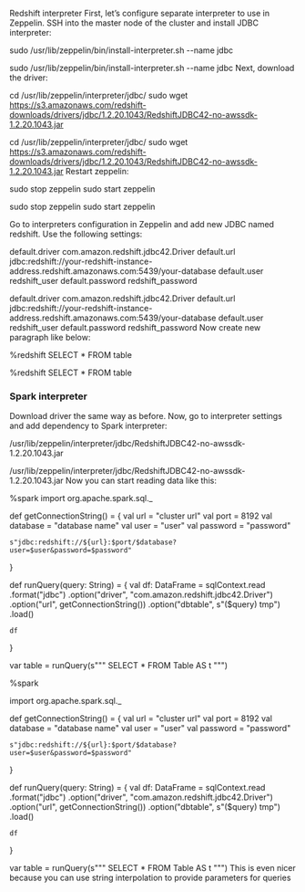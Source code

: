 Redshift interpreter
First, let’s configure separate interpreter to use in Zeppelin. SSH into the master node of the cluster and install JDBC interpreter:

sudo /usr/lib/zeppelin/bin/install-interpreter.sh --name jdbc

sudo /usr/lib/zeppelin/bin/install-interpreter.sh --name jdbc
Next, download the driver:

cd /usr/lib/zeppelin/interpreter/jdbc/
sudo wget https://s3.amazonaws.com/redshift-downloads/drivers/jdbc/1.2.20.1043/RedshiftJDBC42-no-awssdk-1.2.20.1043.jar

cd /usr/lib/zeppelin/interpreter/jdbc/
sudo wget https://s3.amazonaws.com/redshift-downloads/drivers/jdbc/1.2.20.1043/RedshiftJDBC42-no-awssdk-1.2.20.1043.jar
Restart zeppelin:

sudo stop zeppelin
sudo start zeppelin

sudo stop zeppelin
sudo start zeppelin

Go to interpreters configuration in Zeppelin and add new JDBC named redshift. Use the following settings:

default.driver	com.amazon.redshift.jdbc42.Driver
default.url	jdbc:redshift://your-redshift-instance-address.redshift.amazonaws.com:5439/your-database
default.user	redshift_user
default.password	redshift_password

default.driver	com.amazon.redshift.jdbc42.Driver
default.url	jdbc:redshift://your-redshift-instance-address.redshift.amazonaws.com:5439/your-database
default.user	redshift_user
default.password	redshift_password
Now create new paragraph like below:

%redshift
SELECT * FROM table

%redshift
SELECT * FROM table



### Spark interpreter
Download driver the same way as before. Now, go to interpreter settings and add dependency to Spark interpreter:

/usr/lib/zeppelin/interpreter/jdbc/RedshiftJDBC42-no-awssdk-1.2.20.1043.jar

/usr/lib/zeppelin/interpreter/jdbc/RedshiftJDBC42-no-awssdk-1.2.20.1043.jar
Now you can start reading data like this:

%spark
import org.apache.spark.sql._

def getConnectionString() = {
    val url = "cluster url"
    val port = 8192
    val database = "database name"
    val user = "user"
    val password = "password"
    
    s"jdbc:redshift://${url}:$port/$database?user=$user&password=$password"
}

def runQuery(query: String) = {
    val df: DataFrame = sqlContext.read
      .format("jdbc")
      .option("driver", "com.amazon.redshift.jdbc42.Driver")
      .option("url", getConnectionString())
      .option("dbtable", s"($query) tmp")
      .load()
    
    df
}

var table = runQuery(s"""
SELECT * FROM Table AS t
""")

%spark
 
import org.apache.spark.sql._
 
def getConnectionString() = {
    val url = "cluster url"
    val port = 8192
    val database = "database name"
    val user = "user"
    val password = "password"
    
    s"jdbc:redshift://${url}:$port/$database?user=$user&password=$password"
}
 
def runQuery(query: String) = {
    val df: DataFrame = sqlContext.read
      .format("jdbc")
      .option("driver", "com.amazon.redshift.jdbc42.Driver")
      .option("url", getConnectionString())
      .option("dbtable", s"($query) tmp")
      .load()
    
    df
}
 
var table = runQuery(s"""
SELECT * FROM Table AS t
""")
This is even nicer because you can use string interpolation to provide parameters for queries
